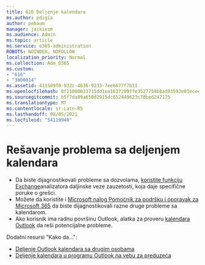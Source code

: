 ```yaml
---
title: 616 Deljenje kalendara
ms.author: pdigia
author: pebaum
manager: jackiesm
ms.audience: Admin
ms.topic: article
ms.service: o365-administration
ROBOTS: NOINDEX, NOFOLLOW
localization_priority: Normal
ms.collection: Adm_O365
ms.custom:
- "616"
- "3800014"
ms.assetid: 411509f0-932c-4636-9233-7eeb677f7b11
ms.openlocfilehash: 0f21000033715dd1ea1637289ffe3527759b8ad03593e01ecee1a01369421f55
ms.sourcegitcommit: b5f7da89a650d2915dc652449623c78be6247175
ms.translationtype: MT
ms.contentlocale: sr-Latn-RS
ms.lasthandoff: 08/05/2021
ms.locfileid: "54119940"
---
```

# <a name="troubleshooting-issues-with-calendar-sharing"></a>Rešavanje problema sa deljenjem kalendara

- Da biste dijagnostikovali probleme sa dozvolama, [koristite funkciju Exchange](https://testconnectivity.microsoft.com/Default.aspx?testId=freeBusy)analizatora daljinske veze zauzetosti, koja daje specifične poruke o grešci.
- Možete da koristite i [Microsoft nalog Pomoćnik za podršku i oporavak za Microsoft 365](https://diagnostics.office.com/) da biste dijagnostikovali razne druge probleme sa kalendarom. 
- Ako korisnik ima radnu površinu Outlook, alatka za proveru [kalendara Outlook](https://www.microsoft.com/download/details.aspx?id=28786) da reši potencijalne probleme.

Dodatni resursi "Kako da...":

- [Deljenje Outlook kalendara sa drugim osobama](https://support.office.com/article/353ed2c1-3ec5-449d-8c73-6931a0adab88)
- [Deljenje kalendara u programu Outlook na vebu za preduzeća](https://support.office.com/article/7ecef8ae-139c-40d9-bae2-a23977ee58d5)
